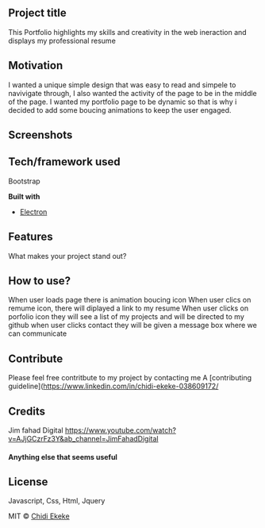 ## Project title
This Portfolio highlights my skills and creativity in the web ineraction and displays my professional resume

## Motivation
I wanted a unique simple design that was easy to read and simpele to navivigate through, I also wanted the activity of the page to be in the middle of the page. I wanted my portfolio page to be dynamic so that is why i decided to add some boucing animations to keep the user engaged.

 
## Screenshots


## Tech/framework used
Bootstrap

<b>Built with</b>
- [Electron](https://electron.atom.io)

## Features
What makes your project stand out?


## How to use?
When user loads page there is animation boucing icon
When user clics on remume icon, there will diplayed a link to my resume
When user clicks on porfolio icon they will see a list of my projects and will be directed to my github
when user clicks contact they will be given a message box where we can communicate

## Contribute

Please feel free contritbute to my project by contacting me  A [contributing guideline](https://www.linkedin.com/in/chidi-ekeke-038609172/
## Credits
Jim fahad Digital
https://www.youtube.com/watch?v=AJjGCzrFz3Y&ab_channel=JimFahadDigital

#### Anything else that seems useful

## License
Javascript, Css, Html, Jquery

MIT © [Chidi Ekeke]()